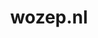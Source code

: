 ---
layout: post
title:  "wozep.nl"
internal_url:  "/dutchgov/wozep.nl.html"
categories: dutchgov
---